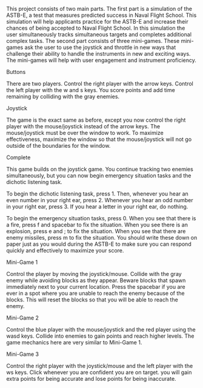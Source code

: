 This project consists of two main parts. The first part is a simulation of the ASTB-E, a test that measures predicted success in Naval Flight School. This simulation will help applicants practice for the ASTB-E and increase their chances of being accepted to Naval Flight School. In this simulation the user simultaneously tracks simultaneous targets and completes additional complex tasks. The second part consists of three mini-games. These mini-games ask the user to use the joystick and throttle in new ways that challenge their ability to handle the instruments in new and exciting ways. The mini-games will help with user engagement and instrument proficiency.

Buttons

There are two players. Control the right player with the arrow keys. Control the left player with the w and s keys. You score points and add time remaining by colliding with the gray enemies.

Joystick

The game is the exact same as before, except you now control the right player with the mouse/joystick instead of the arrow keys. The mouse/joystick must be over the window to work. To maximize effectiveness, maximize the window so that the mouse/joystick will not go outside of the boundaries for the window.

Complete

This game builds on the joystick game. You continue tracking two enemies simultaneously, but you can now begin emergency situation tasks and the dichotic listening task. 

To begin the dichotic listening task, press 1. Then, whenever you hear an even number in your right ear, press 2. Whenever you hear an odd number in your right ear, press 3. If you hear a letter in your right ear, do nothing. 

To begin the emergency situation tasks, press 0. When you see that there is a fire, press f and spacebar to fix the situation. When you see there is an explosion, press e and ; to fix the situation. When you see that there are enemy missiles, press m to fix the situation. You should write these down on paper just as you would during the ASTB-E to make sure you can respond quickly and effectively to maximize your score. 

Mini-Game 1

Control the player by moving the joystick/mouse. Collide with the gray enemy while avoiding blocks as they appear. Beware blocks that spawn immediately next to your current location. Press the spacebar if you are ever in a spot where you are unable to reach the enemy because of the blocks. This will reset the blocks so that you will be able to reach the enemy.

Mini-Game 2

Control the blue player with the mouse/joystick and the red player using the wasd keys. Collide into enemies to gain points and reach higher levels. The game mechanics here are very similar to Mini-Game 1. 

Mini-Game 3

Control the right player with the joystick/mouse and the left player with the ws keys. Click whenever you are confident you are on target. you will gain extra points for being accurate and lose points for being inaccurate. 
